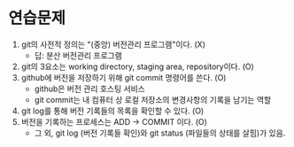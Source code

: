 # 연습문제

1. git의 사전적 정의는 "(중앙) 버전관리 프로그램"이다. (X)
   - 답: 분산 버전관리 프로그램
2. git의 3요소는 working directory, staging area, repository이다. (O)
3. github에 버전을 저장하기 위해 git commit 명령어를 쓴다. (O)
   - github은 버전 관리 호스팅 서비스
   - git commit는 내 컴퓨터 상 로컬 저장소의 변경사항의 기록을 남기는 역할
4. git log를 통해 버전 기록들의 목록을 확인할 수 있다. (O)
5. 버전을 기록하는 프로세스는 ADD -> COMMIT 이다. (O)
   - 그 외, git log (버전 기록들 확인)와 git status (파일들의 상태를 살핌)가 있음.